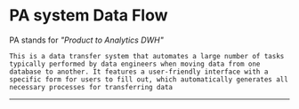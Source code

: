 PA system Data Flow
====

PA stands for *"Product to Analytics DWH"*

```
This is a data transfer system that automates a large number of tasks typically performed by data engineers when moving data from one database to another. It features a user-friendly interface with a specific form for users to fill out, which automatically generates all necessary processes for transferring data
```
----
